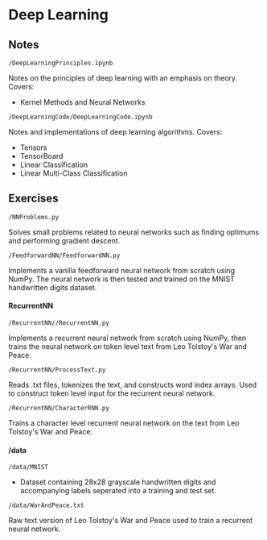 
# Deep Learning

## Notes

`/DeepLearningPrinciples.ipynb`

Notes on the principles of deep learning with an emphasis on theory. Covers:
* Kernel Methods and Neural Networks

`/DeepLearningCode/DeepLearningCode.ipynb`

Notes and implementations of deep learning algorithms. Covers:
* Tensors
* TensorBoard
* Linear Classification
* Linear Multi-Class Classification



## Exercises

`/NNProblems.py`

Solves small problems related to neural networks such as finding optimums and performing gradient descent.

`/FeedforwardNN/FeedforwardNN.py`

Implements a vanilla feedforward neural network from scratch using NumPy. The neural network is then tested and trained on the MNIST handwritten digits dataset.

#### RecurrentNN

`/RecurrentNN//RecurrentNN.py`

Implements a recurrent neural network from scratch using NumPy, then trains the neural network on token level text from Leo Tolstoy's War and Peace.

`/RecurrentNN/ProcessText.py` 

Reads .txt files, tokenizes the text, and constructs word index arrays. Used to construct token level input for the recurrent neural network.

`/RecurrentNN/CharacterRNN.py`

Trains a character level recurrent neural network on the text from Leo Tolstoy's War and Peace.

#### /data

`/data/MNIST`

* Dataset containing 28x28 grayscale handwritten digits and accompanying labels seperated into a training and test set. 

`/data/WarAndPeace.txt` 

Raw text version of Leo Tolstoy's War and Peace used to train a recurrent neural network.
